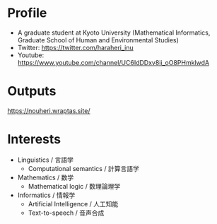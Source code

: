 # Profile
- A graduate student at Kyoto University (Mathematical Informatics, Graduate School of Human and Environmental Studies)
- Twitter: https://twitter.com/haraheri_inu
- Youtube: https://www.youtube.com/channel/UC6IdDDxv8ii_oO8PHmklwdA

# Outputs
https://nouheri.wraptas.site/

# Interests
- Linguistics / 言語学
  - Computational semantics / 計算言語学
- Mathematics / 数学
  - Mathematical logic / 数理論理学
- Informatics / 情報学
  - Artificial Intelligence / 人工知能
  - Text-to-speech / 音声合成
